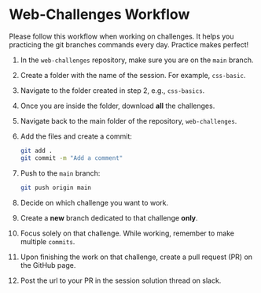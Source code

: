# Web-Challenges Workflow

Please follow this workflow when working on challenges. It helps you practicing the git branches commands every day. Practice makes perfect!

1. In the `web-challenges` repository, make sure you are on the `main` branch.
2. Create a folder with the name of the session. For example, `css-basic`.
3. Navigate to the folder created in step 2, e.g., `css-basics`.
4. Once you are inside the folder, download **all** the challenges.
5. Navigate back to the main folder of the repository, `web-challenges`.
6. Add the files and create a commit:

   ```bash
   git add .
   git commit -m "Add a comment"
   ```

7. Push to the `main` branch:

   ```bash
   git push origin main
   ```

8. Decide on which challenge you want to work.
9. Create a **new** branch dedicated to that challenge **only**.
10. Focus solely on that challenge. While working, remember to make multiple `commits`.
11. Upon finishing the work on that challenge, create a pull request (PR) on the GitHub page.
12. Post the url to your PR in the session solution thread on slack.
